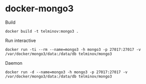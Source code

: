 # docker-mongo3

Build
```
docker build -t telminov:mongo3 .
```

Run interactive
```
docker run -ti --rm --name=mongo3 -h mongo3 -p 27017:27017 -v /var/docker/mongo3/data:/data/db telminov/mongo3
```

Daemon
```
docker run -d --name=mongo3 -h mongo3 -p 27017:27017 -v /var/docker/mongo3/data:/data/db telminov/mongo3
```
